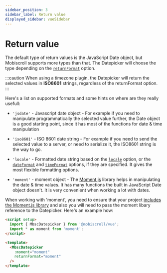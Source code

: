 ```yaml
---
sidebar_position: 3
sidebar_label: Return value
displayed_sidebar: vueSidebar
---
```


# Return value

The default type of return values is the JavaScript Date object, but Mobiscroll supports more types than that. The Datepicker will choose the type depending on the [`returnFormat`](./api#opt-returnFormat) option.

:::caution
When using a timezone plugin, the Datepicker will return the selected values in **ISO8601** strings, regardless of the returnFormat option.
:::

Here's a list on supported formats and some hints on where are they really usefull:

- `'jsdate'` - Javascript date object - For example if you need to manipulate programmatically the selected value further, the Date object is a good starting point, since it has most of the functions for date & time manipulation

- `'iso8601'` - ISO 8601 date string - For example if you need to send the selected value to a server, or need to serialize it, the ISO8601 string is the way to go.



- `'locale'` - Formatted date string based on the [`locale`](./api#localization-locale) option, or the [`dateFormat`](./api#localization-dateFormat) and [`timeFormat`](./api#localization-timeFormat) options, if they are specified. It gives the most flexible formatting options.

- `'moment'` - moment object - The [Moment.js](https://momentjs.com/) library helps in manipulating the date & time values. It has many functions the built in JavaScript Date object doesn't. It is very convenient when working a lot with dates.

When working with 'moment', you need to ensure that your project [includes the Moment.js library](https://momentjs.com/docs/#/use-it/) and also you will need to pass the moment libary reference to the Datepicker. Here's an example how:

```html title="Passing Moment.js to the Datepicker"
<script setup>
  import { MbscDatepicker } from '@mobiscroll/vue';
  import * as moment from 'moment';
</script>

<template>
  <MbscDatepicker
    :moment="moment"
    returnFormat="moment"
  />
</template>
```
